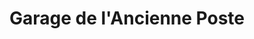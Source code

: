 ---
title: "Garage de l'Ancienne Poste"
url: /yerres/garage-de-lancienne-poste/
shop: Autowerkstatt
---